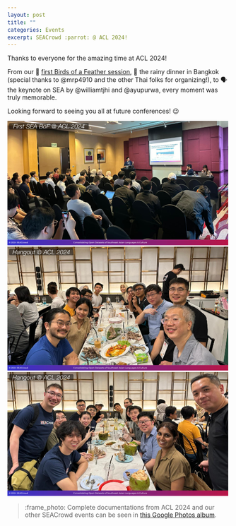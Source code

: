 ```yaml
---
layout: post
title: ""
categories: Events
excerpt: SEACrowd :parrot: @ ACL 2024!
---
```


Thanks to everyone for the amazing time at ACL 2024!

From our :parrot: [first Birds of a Feather session](https://docs.google.com/presentation/d/1FkrnvXCMzyAtfXsXpvmgsg6tkF3QP6rwW4m9eoK1iNg/edit?usp=sharing), :meat_on_bone: the rainy dinner in Bangkok (special thanks to @mrp4910 and the other Thai folks for organizing!), to :speaking_head: the keynote on SEA by @williamtjhi and @ayupurwa, every moment was truly memorable.

Looking forward to seeing you all at future conferences! :wink:

<img width="500" alt="BoF at ACL 2024" src="https://github.com/SEACrowd/seacrowd.github.io/blob/master/images/ACL%202024/%5BSEACrowd%5D%20Documentation%20(1).png?raw=true">

<img width="500" alt="Hangout at ACL 2024" src="https://github.com/SEACrowd/seacrowd.github.io/blob/master/images/ACL%202024/%5BSEACrowd%5D%20Documentation%20(2).png?raw=true">

<img width="500" alt="Hangout at ACL 2024" src="https://github.com/SEACrowd/seacrowd.github.io/blob/master/images/ACL%202024/%5BSEACrowd%5D%20Documentation%20(3).png?raw=true">

> :frame_photo: Complete documentations from ACL 2024 and our other SEACrowd events can be seen in [this Google Photos album](https://photos.app.goo.gl/chgNTwJkFH7K1kBAA). 

